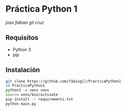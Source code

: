# Práctica Python 1

*jose fabian gil cruz* 

## Requisitos

- Python 3
- pip

## Instalación

```bash
git clone https://github.com/fabisgil/PracticaPython1
cd PracticaPython1
python3 -m venv venv
source venv/bin/activate
pip install -r requirements.txt
python main.py
